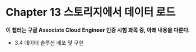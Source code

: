 # Chapter 13 스토리지에서 데이터 로드

**이 챕터는 구글 Associate Cloud Engineer 인증 시험 과목 중, 아래 내용을 다룬다.**
* 3.4 데이터 솔루션 배포 및 구현

